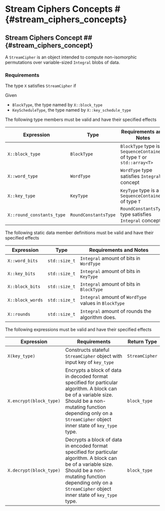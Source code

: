 # Stream Ciphers Concepts # {#stream_ciphers_concepts}

## Stream Ciphers Concept ## {#stream_ciphers_concept}

A ```StreamCipher``` is an object intended to compute non-isomorphic permutations over variable-sized ```Integral``` blobs of data.

### Requirements

The type ```X``` satisfies ```StreamCipher``` if

Given
* ```BlockType```, the type named by ```X::block_type```
* ```KeyScheduleType```, the type named by ```X::key_schedule_type```

The following type members must be valid and have their specified effects

|Expression                   |Type                    |Requirements and Notes |
|-----------------------------|------------------------|-----------------------|
|```X::block_type```          |```BlockType```         |```BlockType``` type is a ```SequenceContainer``` of type ```T``` or ```std::array<T>```|
|```X::word_type```           |```WordType```          |```WordType``` type satisfies ```Integral``` concept|
|```X::key_type```            |```KeyType```           |```KeyType``` type is a ```SequenceContainer``` of type ```T```|
|```X::round_constants_type```|```RoundConstantsType```|```RoundConstantsType``` type satisfies ```Integral``` concept|

The following static data member definitions must be valid and have their specified effects

|Expression          |Type             |Requirements and Notes                 |
|--------------------|-----------------|---------------------------------------|
|```X::word_bits```  |```std::size_t```|```Integral``` amount of bits in ```WordType```|
|```X::key_bits```   |```std::size_t```|```Integral``` amount of bits in ```KeyType```|
|```X::block_bits``` |```std::size_t```|```Integral``` amount of bits in ```BlockType```|
|```X::block_words```|```std::size_t```|```Integral``` amount of ```WordType``` values in ```BlockType```|
|```X::rounds```     |```std::size_t```|```Integral``` amount of rounds the algorithm does.|

The following expressions must be valid and have their specified effects

|Expression                 |Requirements      |Return Type                    |
|---------------------------|------------------|-------------------------------|
|```X(key_type)```|Constructs stateful ```StreamCipher``` object with input key of ```key_type```|```StreamCipher```|
|```X.encrypt(block_type)```|Encrypts a block of data in decoded format specified for particular algorithm. A block can be of a variable size. Should be a non-mutating function depending only on a ```StreamCipher``` object inner state of ```key_type``` type.|```block_type```|
|```X.decrypt(block_type)```|Decrypts a block of data in encoded format specified for particular algorithm. A block can be of a variable size. Should be a non-mutating function depending only on a ```StreamCipher``` object inner state of ```key_type``` type.|```block_type```|
